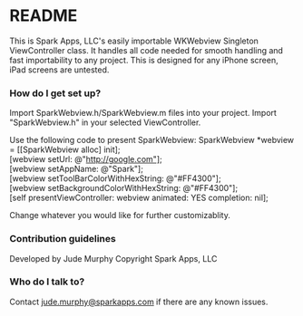 # README #

This is Spark Apps, LLC's easily importable WKWebview Singleton ViewController class. It handles all code needed for smooth handling and fast importability to any project. This is designed for any iPhone screen, iPad screens are untested.

### How do I get set up? ###

Import SparkWebview.h/SparkWebview.m files into your project.
Import "SparkWebview.h" in your selected ViewController.

Use the following code to present SparkWebview:
SparkWebview *webview = [[SparkWebview alloc] init];
<br />[webview setUrl: @"http://google.com"];
<br />[webview setAppName: @"Spark"];
<br />[webview setToolBarColorWithHexString: @"#FF4300"];
<br />[webview setBackgroundColorWithHexString: @"#FF4300"];
<br />[self presentViewController: webview animated: YES completion: nil];

Change whatever you would like for further customizablity.

### Contribution guidelines ###

Developed by Jude Murphy Copyright Spark Apps, LLC

### Who do I talk to? ###

Contact jude.murphy@sparkapps.com if there are any known issues.
